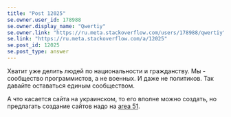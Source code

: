 ```yaml
---
title: "Post 12025"
se.owner.user_id: 178988
se.owner.display_name: "Qwertiy"
se.owner.link: "https://ru.meta.stackoverflow.com/users/178988/qwertiy"
se.link: "https://ru.meta.stackoverflow.com/a/12025"
se.post_id: 12025
se.post_type: answer
---
```

<p>Хватит уже делить людей по национальности и гражданству. Мы - сообщество программистов, а не военных. И даже не политиков. Так давайте оставаться единым сообществом.</p>
<p>А что касается сайта на украинском, то его вполне можно создать, но предлагать создание сайтов надо на <a href="https://area51.stackexchange.com/">area 51</a>.</p>

